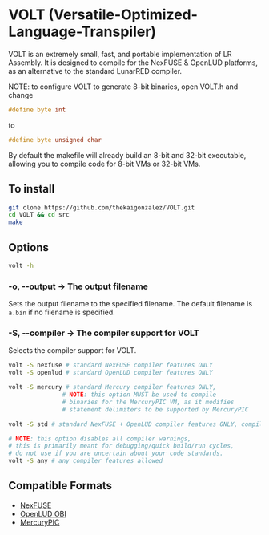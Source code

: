# VOLT (Versatile-Optimized-Language-Transpiler)

VOLT is an extremely small, fast, and portable implementation of LR Assembly. It
is designed to compile for the NexFUSE & OpenLUD platforms, as an alternative to
the standard LunarRED compiler.

NOTE: to configure VOLT to generate 8-bit binaries, open VOLT.h and change

```c
#define byte int
```

to

```c
#define byte unsigned char
```

By default the makefile will already build an 8-bit and 32-bit executable,
allowing you to compile code for 8-bit VMs or 32-bit VMs.

## To install

```bash
git clone https://github.com/thekaigonzalez/VOLT.git
cd VOLT && cd src
make
```

## Options

```bash
volt -h
```

### -o, --output -> The output filename

Sets the output filename to the specified filename. The default filename is
`a.bin` if no filename is specified.

### -S, --compiler -> The compiler support for VOLT

Selects the compiler support for VOLT.

```bash
volt -S nexfuse # standard NexFUSE compiler features ONLY
volt -S openlud # standard OpenLUD compiler features ONLY

volt -S mercury # standard Mercury compiler features ONLY, 
               # NOTE: this option MUST be used to compile 
               # binaries for the MercuryPIC VM, as it modifies 
               # statement delimiters to be supported by MercuryPIC

volt -S std # standard NexFUSE + OpenLUD compiler features ONLY, compiler/bytecode extensions disabled

# NOTE: this option disables all compiler warnings, 
# this is primarily meant for debugging/quick build/run cycles, 
# do not use if you are uncertain about your code standards.
volt -S any # any compiler features allowed
```

## Compatible Formats

* [NexFUSE](https://github.com/thekaigonzalez/NexFUSE)
* [OpenLUD OBI](https://github.com/thekaigonzalez/OpenLUD-OBI)
* [MercuryPIC](https://github.com/thekaigonzalez/MercuryPIC)
